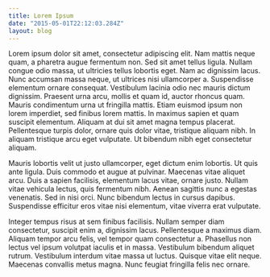```yaml
---
title: Lorem Ipsum
date: "2015-05-01T22:12:03.284Z"
layout: blog
---
```


Lorem ipsum dolor sit amet, consectetur adipiscing elit. Nam mattis neque quam, a pharetra augue fermentum non. Sed sit amet tellus ligula. Nullam congue odio massa, ut ultricies tellus lobortis eget. Nam ac dignissim lacus. Nunc accumsan massa neque, ut ultrices nisi ullamcorper a. Suspendisse elementum ornare consequat. Vestibulum lacinia odio nec mauris dictum dignissim. Praesent urna arcu, mollis et quam id, auctor rhoncus quam. Mauris condimentum urna ut fringilla mattis. Etiam euismod ipsum non lorem imperdiet, sed finibus lorem mattis. In maximus sapien et quam suscipit elementum. Aliquam at dui sit amet magna tempus placerat. Pellentesque turpis dolor, ornare quis dolor vitae, tristique aliquam nibh. In aliquam tristique arcu eget vulputate. Ut bibendum nibh eget consectetur aliquam.

Mauris lobortis velit ut justo ullamcorper, eget dictum enim lobortis. Ut quis ante ligula. Duis commodo et augue at pulvinar. Maecenas vitae aliquet arcu. Duis a sapien facilisis, elementum lacus vitae, ornare justo. Nullam vitae vehicula lectus, quis fermentum nibh. Aenean sagittis nunc a egestas venenatis. Sed in nisi orci. Nunc bibendum lectus in cursus dapibus. Suspendisse efficitur eros vitae nisi elementum, vitae viverra erat vulputate.

Integer tempus risus at sem finibus facilisis. Nullam semper diam consectetur, suscipit enim a, dignissim lacus. Pellentesque a maximus diam. Aliquam tempor arcu felis, vel tempor quam consectetur a. Phasellus non lectus vel ipsum volutpat iaculis et in massa. Vestibulum bibendum aliquet rutrum. Vestibulum interdum vitae massa ut luctus. Quisque vitae elit neque. Maecenas convallis metus magna. Nunc feugiat fringilla felis nec ornare.
